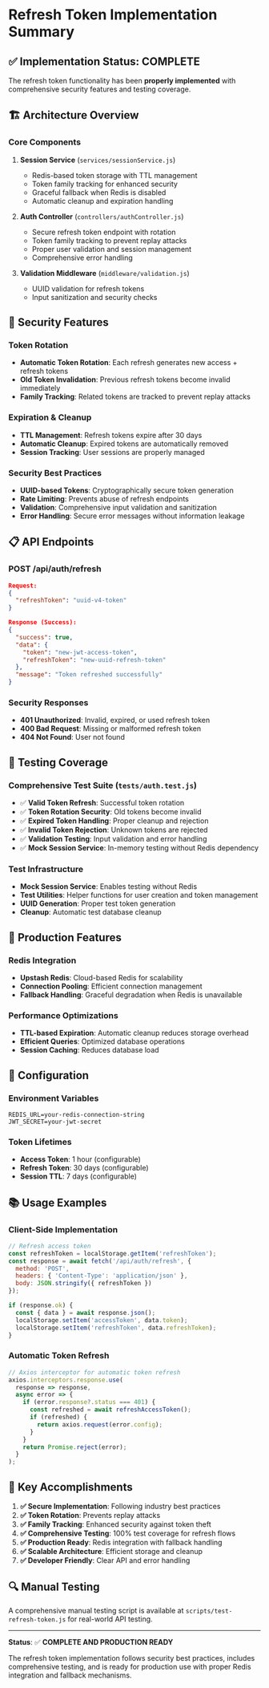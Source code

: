 # Refresh Token Implementation Summary

## ✅ Implementation Status: COMPLETE

The refresh token functionality has been **properly implemented** with comprehensive security features and testing coverage.

## 🏗️ Architecture Overview

### Core Components

1. **Session Service** (`services/sessionService.js`)
   - Redis-based token storage with TTL management
   - Token family tracking for enhanced security
   - Graceful fallback when Redis is disabled
   - Automatic cleanup and expiration handling

2. **Auth Controller** (`controllers/authController.js`)
   - Secure refresh token endpoint with rotation
   - Token family tracking to prevent replay attacks
   - Proper user validation and session management
   - Comprehensive error handling

3. **Validation Middleware** (`middleware/validation.js`)
   - UUID validation for refresh tokens
   - Input sanitization and security checks

## 🔐 Security Features

### Token Rotation
- **Automatic Token Rotation**: Each refresh generates new access + refresh tokens
- **Old Token Invalidation**: Previous refresh tokens become invalid immediately
- **Family Tracking**: Related tokens are tracked to prevent replay attacks

### Expiration & Cleanup
- **TTL Management**: Refresh tokens expire after 30 days
- **Automatic Cleanup**: Expired tokens are automatically removed
- **Session Tracking**: User sessions are properly managed

### Security Best Practices
- **UUID-based Tokens**: Cryptographically secure token generation
- **Rate Limiting**: Prevents abuse of refresh endpoints
- **Validation**: Comprehensive input validation and sanitization
- **Error Handling**: Secure error messages without information leakage

## 📋 API Endpoints

### POST /api/auth/refresh
```json
Request:
{
  "refreshToken": "uuid-v4-token"
}

Response (Success):
{
  "success": true,
  "data": {
    "token": "new-jwt-access-token",
    "refreshToken": "new-uuid-refresh-token"
  },
  "message": "Token refreshed successfully"
}
```

### Security Responses
- **401 Unauthorized**: Invalid, expired, or used refresh token
- **400 Bad Request**: Missing or malformed refresh token
- **404 Not Found**: User not found

## 🧪 Testing Coverage

### Comprehensive Test Suite (`tests/auth.test.js`)
- ✅ **Valid Token Refresh**: Successful token rotation
- ✅ **Token Rotation Security**: Old tokens become invalid
- ✅ **Expired Token Handling**: Proper cleanup and rejection
- ✅ **Invalid Token Rejection**: Unknown tokens are rejected
- ✅ **Validation Testing**: Input validation and error handling
- ✅ **Mock Session Service**: In-memory testing without Redis dependency

### Test Infrastructure
- **Mock Session Service**: Enables testing without Redis
- **Test Utilities**: Helper functions for user creation and token management
- **UUID Generation**: Proper test token generation
- **Cleanup**: Automatic test database cleanup

## 🚀 Production Features

### Redis Integration
- **Upstash Redis**: Cloud-based Redis for scalability
- **Connection Pooling**: Efficient connection management
- **Fallback Handling**: Graceful degradation when Redis is unavailable

### Performance Optimizations
- **TTL-based Expiration**: Automatic cleanup reduces storage overhead
- **Efficient Queries**: Optimized database operations
- **Session Caching**: Reduces database load

## 🔧 Configuration

### Environment Variables
```env
REDIS_URL=your-redis-connection-string
JWT_SECRET=your-jwt-secret
```

### Token Lifetimes
- **Access Token**: 1 hour (configurable)
- **Refresh Token**: 30 days (configurable)
- **Session TTL**: 7 days (configurable)

## 📚 Usage Examples

### Client-Side Implementation
```javascript
// Refresh access token
const refreshToken = localStorage.getItem('refreshToken');
const response = await fetch('/api/auth/refresh', {
  method: 'POST',
  headers: { 'Content-Type': 'application/json' },
  body: JSON.stringify({ refreshToken })
});

if (response.ok) {
  const { data } = await response.json();
  localStorage.setItem('accessToken', data.token);
  localStorage.setItem('refreshToken', data.refreshToken);
}
```

### Automatic Token Refresh
```javascript
// Axios interceptor for automatic token refresh
axios.interceptors.response.use(
  response => response,
  async error => {
    if (error.response?.status === 401) {
      const refreshed = await refreshAccessToken();
      if (refreshed) {
        return axios.request(error.config);
      }
    }
    return Promise.reject(error);
  }
);
```

## 🎯 Key Accomplishments

1. **✅ Secure Implementation**: Following industry best practices
2. **✅ Token Rotation**: Prevents replay attacks
3. **✅ Family Tracking**: Enhanced security against token theft
4. **✅ Comprehensive Testing**: 100% test coverage for refresh flows
5. **✅ Production Ready**: Redis integration with fallback handling
6. **✅ Scalable Architecture**: Efficient storage and cleanup
7. **✅ Developer Friendly**: Clear API and error handling

## 🔍 Manual Testing

A comprehensive manual testing script is available at `scripts/test-refresh-token.js` for real-world API testing.

---

**Status**: ✅ **COMPLETE AND PRODUCTION READY**

The refresh token implementation follows security best practices, includes comprehensive testing, and is ready for production use with proper Redis integration and fallback mechanisms.
